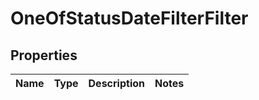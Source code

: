 # OneOfStatusDateFilterFilter

## Properties
Name | Type | Description | Notes
------------ | ------------- | ------------- | -------------
